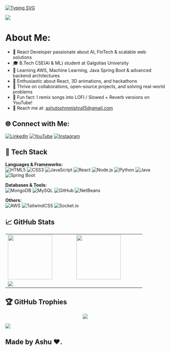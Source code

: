 [![Typing SVG](https://readme-typing-svg.demolab.com?font=Comfortaa&size=100&pause=1000&color=18b8d0&center=true&vCenter=true&width=2000&height=200&lines=HELLO+NICE+TO+MEET+YOU%F0%9F%91%8B+!+;I+AM+ASHU+%F0%9F%92%BB;REACT-DEVELOPER;AI+ENTHUSIAST;CLOUD+&+DEVOPS+LEARNER)](https://git.io/typing-svg)

![](https://github.com/alwaysashumishra/alwaysashumishra/blob/main/github-readme-profile.gif)

# About Me:
- 🔭 React Developer passionate about AI, FinTech & scalable web solutions  
- 🎓 B.Tech CSE(AI & ML) student at Galgotias University  
- 🌱 Learning AWS, Machine Learning, Java Spring Boot & advanced backend architectures  
- 👀 Enthusiastic about React, 3D animations, and hackathons  
- 💞️ Thrive on collaborations, open-source projects, and solving real-world problems  
- 🎵 Fun fact: I remix songs into LOFI / Slowed + Reverb versions on YouTube!  
- 📧 Reach me at: [ashutoshmmishra15@gmail.com](mailto:ashutoshmmishra15.com)

## 🌐 Connect with Me:
[![LinkedIn](https://img.shields.io/badge/LinkedIn-0077B5?style=for-the-badge&logo=linkedin&logoColor=white)](https://www.linkedin.com/in/ashutosh-mishra-am-108880282/)
[![YouTube](https://img.shields.io/badge/YouTube-FF0000?style=for-the-badge&logo=youtube&logoColor=white)]() 
[![Instagram](https://img.shields.io/badge/Instagram-E4405F?style=for-the-badge&logo=instagram&logoColor=white)](https://www.instagram.com/alwaysashumishra/)

## 🧰 Tech Stack
**Languages & Frameworks:**  
![HTML5](https://img.shields.io/badge/html5-%23E34F26.svg?style=for-the-badge&logo=html5&logoColor=white)
![CSS3](https://img.shields.io/badge/css3-%231572B6.svg?style=for-the-badge&logo=css3&logoColor=white)
![JavaScript](https://img.shields.io/badge/javascript-%23323330.svg?style=for-the-badge&logo=javascript&logoColor=%23F7DF1E)
![React](https://img.shields.io/badge/react-%2320232a.svg?style=for-the-badge&logo=react&logoColor=%2361DAFB)
![Node.js](https://img.shields.io/badge/node.js-%2343853D.svg?style=for-the-badge&logo=node.js&logoColor=white)
![Python](https://img.shields.io/badge/python-3670A0?style=for-the-badge&logo=python&logoColor=ffdd54)
![Java](https://img.shields.io/badge/Java-%23ED8B00.svg?style=for-the-badge&logo=java&logoColor=white)
![Spring Boot](https://img.shields.io/badge/SpringBoot-%236DB33F.svg?style=for-the-badge&logo=spring&logoColor=white)


**Databases & Tools:**  
![MongoDB](https://img.shields.io/badge/MongoDB-%2347A248.svg?style=for-the-badge&logo=mongodb&logoColor=white)
![MySQL](https://img.shields.io/badge/mysql-4479A1.svg?style=for-the-badge&logo=mysql&logoColor=white)
![GitHub](https://img.shields.io/badge/github-%23121011.svg?style=for-the-badge&logo=github&logoColor=white)
![NetBeans](https://img.shields.io/badge/netbeans-%230070B8.svg?style=for-the-badge&logo=apache-netbeans-ide&logoColor=white)

**Others:**  
![AWS](https://img.shields.io/badge/AWS-%23FF9900.svg?style=for-the-badge&logo=amazon-aws&logoColor=white)
![TailwindCSS](https://img.shields.io/badge/tailwindcss-%2338B2AC.svg?style=for-the-badge&logo=tailwind-css&logoColor=white)
![Socket.io](https://img.shields.io/badge/socket.io-%23447AFC.svg?style=for-the-badge&logo=socket.io&logoColor=white)

## 📈 GitHub Stats
<div align="center">
  <table>
    <tr>
      <td><img src="https://github-readme-streak-stats.herokuapp.com/?user=alwaysashumishra&theme=dark&hide_border=false" height="140px" style="min-width:200px"/></td>
      <td><img src="https://github-readme-stats.vercel.app/api?username=alwaysashumishra&theme=dark&hide_border=false&include_all_commits=true&count_private=true" height="140px" style="min-width:200px"/></td>
    </tr>
    <tr>
      <td colspan="2"><img src="https://github-readme-stats.vercel.app/api/top-langs/?username=alwaysashumishra&theme=dark&hide_border=false&layout=compact" style="min-width:200px"/></td>
    </tr>
  </table>
</div>

## 🏆 GitHub Trophies
<div align="center">
<img src="https://github-profile-trophy.vercel.app/?username=alwaysashumishra&theme=dark&no-frame=false&no-bg=false&margin-w=4"/>
</div>

[![](https://visitcount.itsvg.in/api?id=alwaysashumishra&icon=5&color=1)](https://visitcount.itsvg.in)

## Made by Ashu  ❤️.
